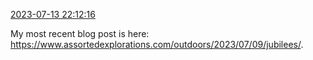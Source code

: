 [2023-07-13 22:12:16](https://mstdn.social/@hill_wanderer/110709069327898373)

My most recent blog post is here: <a href="https://www.assortedexplorations.com/outdoors/2023/07/09/jubilees/" target="_blank" rel="nofollow noopener noreferrer" translate="no">https://www.assortedexplorations.com/outdoors/2023/07/09/jubilees/</a>.